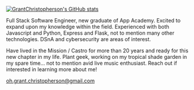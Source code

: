 [![GrantChristopherson's GitHub stats](https://github-readme-stats.vercel.app/api?username=GrantChristopherson&count_private=true&theme=react)](https://github.com/GrantChristopherson/github-readme-stats)

Full Stack Software Engineer, new graduate of App Academy.  Excited to expand upon my knowledge within the field.   Experienced with both Javascript and Python, Express and Flask, not to mention many other technologies.  DSnA and cybersecurity are areas of interest.  

Have lived in the Mission / Castro for more than 20 years and ready for this new chapter in my life.  Plant geek, working on my tropical shade garden in my spare time... not to mention avid live music enthusiast. 
Reach out if interested in learning more about me!

oh.grant.christopherson@gmail.com
